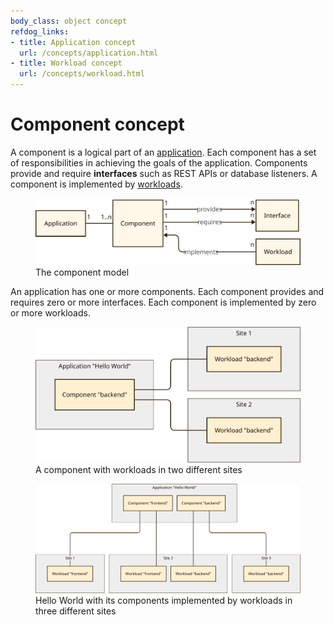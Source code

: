 ```yaml
---
body_class: object concept
refdog_links:
- title: Application concept
  url: /concepts/application.html
- title: Workload concept
  url: /concepts/workload.html
---
```


# Component concept

A component is a logical part of an [application](application.html).
Each component has a set of responsibilities in achieving the goals
of the application.  Components provide and require **interfaces**
such as REST APIs or database listeners.  A component is implemented
by [workloads](workload.html).

<figure>
  <img src="images/component-model.svg"/>
  <figcaption>The component model</figcaption>
</figure>

An application has one or more components.  Each component provides
and requires zero or more interfaces.  Each component is implemented
by zero or more workloads.

<figure>
  <img src="images/component-1.svg"/>
  <figcaption>A component with workloads in two different
  sites</figcaption>
</figure>

<figure>
  <img src="images/component-2.svg"/>
  <figcaption>Hello World with its components implemented by
  workloads in three different sites</figcaption>
</figure>
